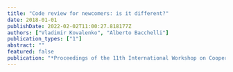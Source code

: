 ```yaml
---
title: "Code review for newcomers: is it different?"
date: 2018-01-01
publishDate: 2022-02-02T11:00:27.818177Z
authors: ["Vladimir Kovalenko", "Alberto Bacchelli"]
publication_types: ["1"]
abstract: ""
featured: false
publication: "*Proceedings of the 11th International Workshop on Cooperative and Human Aspects of Software Engineering*"
---
```


